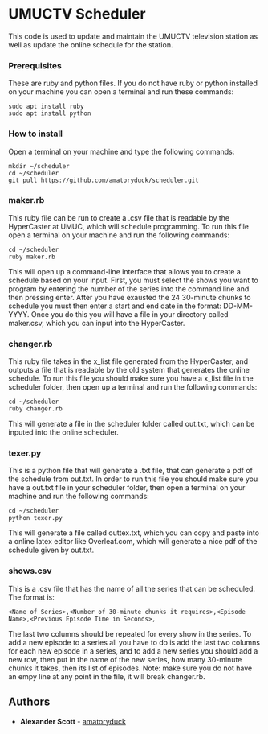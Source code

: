 # UMUCTV Scheduler

This code is used to update and maintain the UMUCTV television station as well as update the online schedule for the station.

### Prerequisites

These are ruby and python files. If you do not have ruby or python installed on your machine you can open a terminal and run these commands:

```
sudo apt install ruby
sudo apt install python
```

### How to install
Open a terminal on your machine and type the following commands:
```
mkdir ~/scheduler
cd ~/scheduler
git pull https://github.com/amatoryduck/scheduler.git
```

### maker.rb

This ruby file can be run to create a .csv file that is readable by the HyperCaster at UMUC, which will schedule programming. To run this file open a terminal on your machine and run the following commands:
```
cd ~/scheduler
ruby maker.rb
```
This will open up a command-line interface that allows you to create a schedule based on your input. First, you must select the shows you want to program by entering the number of the series into the command line and then pressing enter. After you have exausted the 24 30-minute chunks to schedule you must then enter a start and end date in the format: DD-MM-YYYY. Once you do this you will have a file in your directory called maker.csv, which you can input into the HyperCaster.

### changer.rb

This ruby file takes in the x_list file generated from the HyperCaster, and outputs a file that is readable by the old system that generates the online schedule. To run this file you should make sure you have a x_list file in the scheduler folder, then open up a terminal and run the following commands:

```
cd ~/scheduler
ruby changer.rb
```
This will generate a file in the scheduler folder called out.txt, which can be inputed into the online scheduler.

### texer.py

This is a python file that will generate a .txt file, that can generate a pdf of the schedule from out.txt. In order to run this file you should make sure you have a out.txt file in your scheduler folder, then open a terminal on your machine and run the following commands:

```
cd ~/scheduler
python texer.py
```

This will generate a file called outtex.txt, which you can copy and paste into a online latex editor like Overleaf.com, which will generate a nice pdf of the schedule given by out.txt.

### shows.csv

This is a .csv file that has the name of all the series that can be scheduled. The format is: 
```
<Name of Series>,<Number of 30-minute chunks it requires>,<Episode Name>,<Previous Episode Time in Seconds>,
```
The last two columns should be repeated for every show in the series. To add a new episode to a series all you have to do is add the last two columns for each new episode in a series, and to add a new series you should add a new row, then put in the name of the new series, how many 30-minute chunks it takes, then its list of episodes. Note: make sure you do not have an empy line at any point in the file, it will break changer.rb.

## Authors

* **Alexander Scott** - [amatoryduck](https://github.com/amatoryduck)
